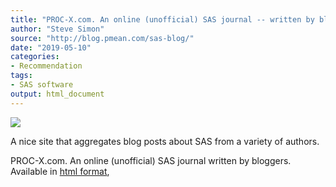 ```yaml
---
title: "PROC-X.com. An online (unofficial) SAS journal -- written by bloggers"
author: "Steve Simon"
source: "http://blog.pmean.com/sas-blog/"
date: "2019-05-10"
categories:
- Recommendation
tags:
- SAS software
output: html_document
---
```


![](http://www.pmean.com/new-images/19/sas-blog01.png)

<div class=:notes">

A nice site that aggregates blog posts about SAS from a variety of authors.

PROC-X.com. An online (unofficial) SAS journal written by bloggers. Available in [html format][pro1],

[pro1]: http://proc-x.com/

</div>



